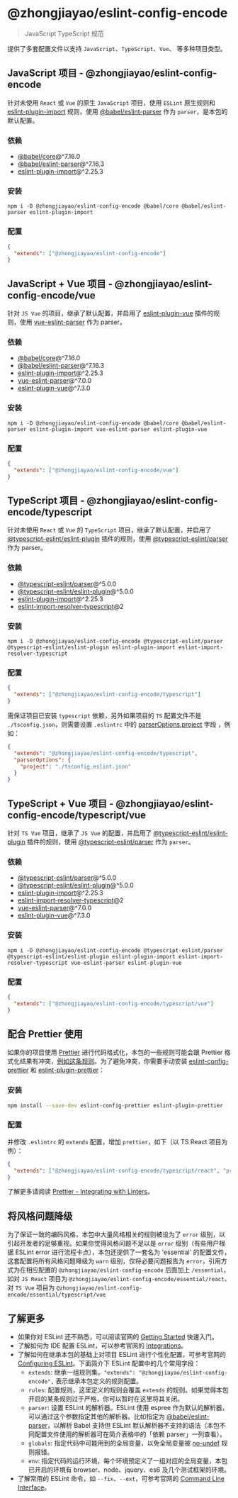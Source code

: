 # @zhongjiayao/eslint-config-encode

> JavaScript TypeScript 规范

提供了多套配置文件以支持 `JavaScript`、`TypeScript`、`Vue`、 等多种项目类型。

## JavaScript 项目 - @zhongjiayao/eslint-config-encode

针对未使用 `React` 或 `Vue` 的原生 `JavaScript` 项目，使用 `ESLint` 原生规则和 [eslint-plugin-import](https://www.npmjs.com/package/eslint-plugin-import) 规则，使用 [@babel/eslint-parser](https://www.npmjs.com/package/@babel/eslint-parser) 作为 `parser`，是本包的默认配置。

### 依赖

- [@babel/core](https://www.npmjs.com/package/@babel/core)@^7.16.0
- [@babel/eslint-parser](https://www.npmjs.com/package/@babel/eslint-parser)@^7.16.3
- [eslint-plugin-import](https://www.npmjs.com/package/eslint-plugin-import)@^2.25.3

### 安装

```shell
npm i -D @zhongjiayao/eslint-config-encode @babel/core @babel/eslint-parser eslint-plugin-import
```

### 配置

```json
{
  "extends": ["@zhongjiayao/eslint-config-encode"]
}
```

## JavaScript + Vue 项目 - @zhongjiayao/eslint-config-encode/vue

针对 `JS Vue` 的项目，继承了默认配置，并启用了 [eslint-plugin-vue](https://www.npmjs.com/package/eslint-plugin-vue) 插件的规则，使用 [vue-eslint-parser](https://www.npmjs.com/package/vue-eslint-parser) 作为 parser。

### 依赖

- [@babel/core](https://www.npmjs.com/package/@babel/core)@^7.16.0
- [@babel/eslint-parser](https://www.npmjs.com/package/@babel/eslint-parser)@^7.16.3
- [eslint-plugin-import](https://www.npmjs.com/package/eslint-plugin-import)@^2.25.3
- [vue-eslint-parser](https://www.npmjs.com/package/vue-eslint-parser)@^7.0.0
- [eslint-plugin-vue](https://www.npmjs.com/package/eslint-plugin-vue)@^7.3.0

### 安装

```shell
npm i -D @zhongjiayao/eslint-config-encode @babel/core @babel/eslint-parser eslint-plugin-import vue-eslint-parser eslint-plugin-vue
```

### 配置

```json
{
  "extends": ["@zhongjiayao/eslint-config-encode/vue"]
}
```

## TypeScript 项目 - @zhongjiayao/eslint-config-encode/typescript

针对未使用 `React` 或 `Vue` 的 `TypeScript` 项目，继承了默认配置，并启用了 [@typescript-eslint/eslint-plugin](https://github.com/typescript-eslint/typescript-eslint/tree/master/packages/eslint-plugin) 插件的规则，使用 [@typescript-eslint/parser](https://github.com/typescript-eslint/typescript-eslint/tree/master/packages/parser) 作为 parser。

### 依赖

- [@typescript-eslint/parser](https://github.com/typescript-eslint/typescript-eslint/tree/master/packages/parser)@^5.0.0
- [@typescript-eslint/eslint-plugin](https://github.com/typescript-eslint/typescript-eslint/tree/master/packages/eslint-plugin)@^5.0.0
- [eslint-plugin-import](https://www.npmjs.com/package/eslint-plugin-import)@^2.25.3
- [eslint-import-resolver-typescript](https://www.npmjs.com/package/eslint-import-resolver-typescript)@2

### 安装

```shell
npm i -D @zhongjiayao/eslint-config-encode @typescript-eslint/parser @typescript-eslint/eslint-plugin eslint-plugin-import eslint-import-resolver-typescript
```

### 配置

```json
{
  "extends": ["@zhongjiayao/eslint-config-encode/typescript"]
}
```

需保证项目已安装 `typescript` 依赖，另外如果项目的 `TS` 配置文件不是 `./tsconfig.json`，则需要设置 `.eslintrc` 中的 [parserOptions.project](https://github.com/typescript-eslint/typescript-eslint/tree/master/packages/parser#parseroptionsproject) 字段 ，例如：

```json
{
  "extends": "@zhongjiayao/eslint-config-encode/typescript",
  "parserOptions": {
    "project": "./tsconfig.eslint.json"
  }
}
```

## TypeScript + Vue 项目 - @zhongjiayao/eslint-config-encode/typescript/vue

针对 `TS Vue` 项目，继承了 `JS Vue` 的配置，并启用了 [@typescript-eslint/eslint-plugin](https://github.com/typescript-eslint/typescript-eslint/tree/master/packages/eslint-plugin) 插件的规则，使用 [@typescript-eslint/parser](https://github.com/typescript-eslint/typescript-eslint/tree/master/packages/parser) 作为 `parser`。

### 依赖

- [@typescript-eslint/parser](https://github.com/typescript-eslint/typescript-eslint/tree/master/packages/parser)@^5.0.0
- [@typescript-eslint/eslint-plugin](https://github.com/typescript-eslint/typescript-eslint/tree/master/packages/eslint-plugin)@^5.0.0
- [eslint-plugin-import](https://www.npmjs.com/package/eslint-plugin-import)@^2.25.3
- [eslint-import-resolver-typescript](https://www.npmjs.com/package/eslint-import-resolver-typescript)@2
- [vue-eslint-parser](https://www.npmjs.com/package/vue-eslint-parser)@^7.0.0
- [eslint-plugin-vue](https://www.npmjs.com/package/eslint-plugin-vue)@^7.3.0

### 安装

```shell
npm i -D @zhongjiayao/eslint-config-encode @typescript-eslint/parser @typescript-eslint/eslint-plugin eslint-plugin-import eslint-import-resolver-typescript vue-eslint-parser eslint-plugin-vue
```

### 配置

```json
{
  "extends": ["@zhongjiayao/eslint-config-encode/typescript/vue"]
}
```

## 配合 Prettier 使用

如果你的项目使用 [Prettier](https://prettier.io/) 进行代码格式化，本包的一些规则可能会跟 Prettier 格式化结果有冲突，[例如这条规则](https://github.com/typescript-eslint/typescript-eslint/issues/372)。为了避免冲突，你需要手动安装 [eslint-config-prettier](https://github.com/prettier/eslint-config-prettier) 和 [eslint-plugin-prettier](https://github.com/prettier/eslint-plugin-prettier)：

### 安装

```sh
npm install --save-dev eslint-config-prettier eslint-plugin-prettier
```

### 配置

并修改 `.eslintrc` 的 `extends` 配置，增加 `prettier`，如下（以 TS React 项目为例）：

```json
{
  "extends": ["@zhongjiayao/eslint-config-encode/typescript/react", "prettier"]
}
```

了解更多请阅读 [Prettier - Integrating with Linters](https://prettier.io/docs/en/integrating-with-linters.html)。

## 将风格问题降级

为了保证一致的编码风格，本包中大量风格相关的规则被设为了 `error` 级别，以引起开发者的足够重视。如果你觉得风格问题不足以是 `error` 级别（有些用户根据 ESLint error 进行流程卡点），本包还提供了一套名为 'essential' 的配置文件，这套配置将所有风格问题降级为 `warn` 级别，仅将必要问题报告为 `error`，引用方式为在相应配置的 `@zhongjiayao/eslint-config-encode` 后面加上 `/essential`，如对 `JS React` 项目为 `@zhongjiayao/eslint-config-encode/essential/react`、对 `TS Vue` 项目为 `@zhongjiayao/eslint-config-encode/essential/typescript/vue`

## 了解更多

- 如果你对 ESLint 还不熟悉，可以阅读官网的 [Getting Started](https://eslint.org/docs/user-guide/getting-started) 快速入门。
- 了解如何为 IDE 配置 ESLint，可以参考官网的 [Integrations](http://eslint.org/docs/user-guide/integrations)。
- 了解如何在继承本包的基础上对项目 ESLint 进行个性化配置，可参考官网的 [Configuring ESLint](https://eslint.org/docs/user-guide/configuring)。下面简介下 ESLint 配置中的几个常用字段：
  - `extends`: 继承一组规则集。`"extends": "@zhongjiayao/eslint-config-encode",` 表示继承本包定义的规则配置。
  - `rules`: 配置规则，这里定义的规则会覆盖 `extends` 的规则。如果觉得本包开启的某条规则过于严格，你可以暂时在这里将其关闭。
  - `parser`: 设置 ESLint 的解析器。ESLint 使用 espree 作为默认的解析器，可以通过这个参数指定其他的解析器。比如指定为 [@babel/eslint-parser](https://npmjs.com/package/@babel/eslint-parser)，以解析 Babel 支持但 ESLint 默认解析器不支持的语法（本包不同配置文件使用的解析器可在简介表格中的「依赖 parser」一列查看）。
  - `globals`: 指定代码中可能用到的全局变量，以免全局变量被 [no-undef](http://eslint.org/docs/rules/no-undef) 规则报错。
  - `env`: 指定代码的运行环境，每个环境预定义了一组对应的全局变量，本包已开启的环境有 browser、node、jquery、es6 及几个测试框架的环境。
- 了解常用的 ESLint 命令，如 `--fix`、`--ext`，可参考官网的 [Command Line Interface](http://eslint.org/docs/user-guide/command-line-interface)。
